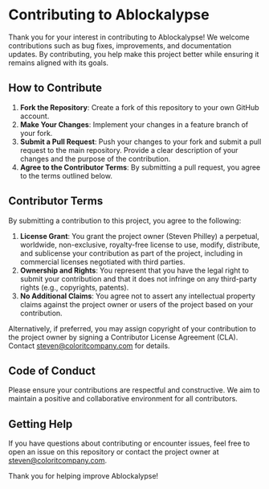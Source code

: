 # Contributing to Ablockalypse

Thank you for your interest in contributing to Ablockalypse! We welcome contributions such as bug fixes, improvements, and documentation updates. By contributing, you help make this project better while ensuring it remains aligned with its goals.

## How to Contribute

1. **Fork the Repository**: Create a fork of this repository to your own GitHub account.
2. **Make Your Changes**: Implement your changes in a feature branch of your fork.
3. **Submit a Pull Request**: Push your changes to your fork and submit a pull request to the main repository. Provide a clear description of your changes and the purpose of the contribution.
4. **Agree to the Contributor Terms**: By submitting a pull request, you agree to the terms outlined below.

## Contributor Terms

By submitting a contribution to this project, you agree to the following:

1. **License Grant**: You grant the project owner (Steven Philley) a perpetual, worldwide, non-exclusive, royalty-free license to use, modify, distribute, and sublicense your contribution as part of the project, including in commercial licenses negotiated with third parties.
2. **Ownership and Rights**: You represent that you have the legal right to submit your contribution and that it does not infringe on any third-party rights (e.g., copyrights, patents).
3. **No Additional Claims**: You agree not to assert any intellectual property claims against the project owner or users of the project based on your contribution.

Alternatively, if preferred, you may assign copyright of your contribution to the project owner by signing a Contributor License Agreement (CLA). Contact steven@coloritcompany.com for details.

## Code of Conduct

Please ensure your contributions are respectful and constructive. We aim to maintain a positive and collaborative environment for all contributors.

## Getting Help

If you have questions about contributing or encounter issues, feel free to open an issue on this repository or contact the project owner at steven@coloritcompany.com.

Thank you for helping improve Ablockalypse!
